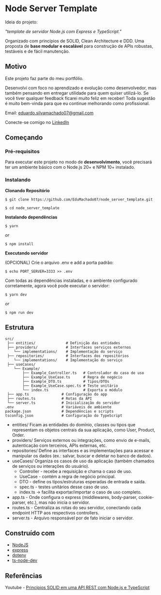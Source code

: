 # Node Server Template

Ideia do projeto:

_"template de servidor Node.js com Express e TypeScript."_

Organizado com princípios de SOLID, Clean Architecture e DDD. Uma proposta de **base modular e escalável** para construção de APIs robustas, testáveis e de fácil manutenção.

## Motivo

Este projeto faz parte do meu portfólio.

Desenvolvi com foco no aprendizado e evolução como desenvolvedor, mas também pensando em entregar utilidade para quem quiser utilizá-lo.
Se você tiver qualquer feedback ficarei muito feliz em receber! Toda sugestão é muito bem-vinda para que eu continue melhorando como profissional.

Email: eduardo.silvamachado07@gmail.com

Conecte-se comigo no [LinkedIn](https://www.linkedin.com/in/eduardo-machado-dev/)

## Começando

### Pré-requisitos

Para executar este projeto no modo de **desenvolvimento**, você precisará ter um ambiente básico com o Node.js 20+ e NPM 10+ instalado.

### Instalando

**Clonando Repositório**

```
$ git clone https://github.com/EduMachado07/node_server_template.git

$ cd node_server_template
```

**Instalando dependências**

```
$ yarn
```

_or_

```
$ npm install
```

**Executando servidor**

(OPCIONAL) Crie o arquivo .env e add a porta padrão:

```
$ echo PORT_SERVER=3333 >> .env
```

Com todas as dependências instaladas, e o ambiente configurado corretamente, agora você pode executar o servidor:

```
$ yarn dev
```

_or_

```
$ npm run dev
```

## Estrutura

```
src/
 ├── entities/              # Definição das entidades
 ├── providers/             # Interfaces serviços externos
    └── implementations/    # Implementação do serviço
 ├── repositories/          # Interfaces dos repositórios
    └── implementations/    # Implementação do serviço
 ├── useCases/
    └── Example/
        ├── Example_Controller.ts   # Controlador do caso de uso
        ├── Example_UseCase.ts      # Regra de negócio
        ├── Example_DTO.ts          # Tipos/DTOs
        ├── Example_UseCase.spec.ts # Teste unitário
        └── index.ts                # Exporta o módulo
 ├── app.ts               # Configuração do app
 ├── routes.ts            # Rotas da API
 └── server.ts            # Inicialização do servidor
.env                      # Variáveis de ambiente
package.json              # Dependências e scripts
tsconfig.json             # Configuração do TypeScript
```

- entities/  Ficam as entidades do domínio, classes ou tipos que representam os objetos centrais da sua aplicação, como User, Product, Order.
- providers/  Serviços externos ou integrações, como envio de e-mails, autenticação com terceiros, APIs externas, etc.
- repositories/ Define as interfaces e as implementações para acessar e manipular os dados (ex.: salvar, buscar e deletar no banco de dados).
- useCases/ Organiza os casos de uso da aplicação (também chamados de serviços ou interações do usuário).
  - Controller - recebe a requisição e chama o caso de uso.
  - UseCase - contém a regra de negócio principal.
  - DTO - define os tipos/estruturas esperadas de entrada e saída.
  - spec.ts - testes unitários desse caso de uso.
  - index.ts → facilita exportar/importar o caso de uso completo.
- app.ts - Onde configura o express (middlewares, body-parser, cookie-parser, etc.), mas não inicia o servidor.
- routes.ts - Centraliza as rotas do seu servidor, conectando cada endpoint HTTP aos respectivos controllers.
- server.ts - Arquivo responsável por de fato iniciar o servidor.

## Construído com

- [NodeJS](https://nodejs.org/en/)
- [express](https://expressjs.com/)
- [dotenv](https://github.com/motdotla/dotenv)
- [ts-node-dev](https://www.npmjs.com/package/ts-node-dev)

## Referências
Youtube - [Princípios SOLID em uma API REST com Node.js e TypeScript](https://www.youtube.com/watch?v=vAV4Vy4jfkc&t=79s)


